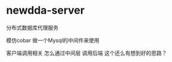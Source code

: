 newdda-server
=============

分布式数据库代理服务

模仿cobar 做一个Mysql的中间件来使用

客户端调用相关 怎么通过中间层 调用后端 这个还么有想到好的思路？
